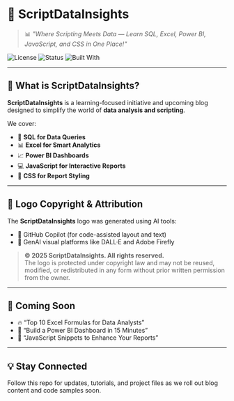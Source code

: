 # 🎯 ScriptDataInsights

> 📊 *"Where Scripting Meets Data — Learn SQL, Excel, Power BI, JavaScript, and CSS in One Place!"*

![License](https://img.shields.io/badge/License-Copyright-red)
![Status](https://img.shields.io/badge/status-Launching_Soon-blue)
![Built With](https://img.shields.io/badge/Built%20With-AI%20Tools-ff69b4)

---

## 🚀 What is ScriptDataInsights?

**ScriptDataInsights** is a learning-focused initiative and upcoming blog designed to simplify the world of **data analysis and scripting**.

We cover:
- 🧠 **SQL for Data Queries**
- 📊 **Excel for Smart Analytics**
- 📈 **Power BI Dashboards**
- 💻 **JavaScript for Interactive Reports**
- 🎨 **CSS for Report Styling**

---

## 📛 Logo Copyright & Attribution

The **ScriptDataInsights** logo was generated using AI tools:
- 🤖 GitHub Copilot (for code-assisted layout and text)
- 🎨 GenAI visual platforms like DALL·E and Adobe Firefly

> **© 2025 ScriptDataInsights. All rights reserved.**  
> The logo is protected under copyright law and may not be reused, modified, or redistributed in any form without prior written permission from the owner.

---

## 📅 Coming Soon

- 🔥 “Top 10 Excel Formulas for Data Analysts”
- 🚀 “Build a Power BI Dashboard in 15 Minutes”
- 🧩 “JavaScript Snippets to Enhance Your Reports”

---

## 💡 Stay Connected

Follow this repo for updates, tutorials, and project files as we roll out blog content and code samples soon.
